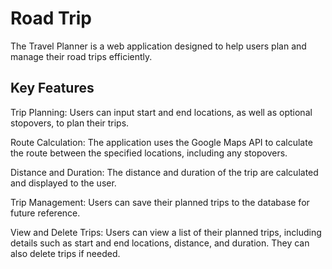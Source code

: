 # Road Trip
The Travel Planner is a web application designed to help users plan and manage their road trips efficiently.

## Key Features
Trip Planning: Users can input start and end locations, as well as optional stopovers, to plan their trips.

Route Calculation: The application uses the Google Maps API to calculate the route between the specified locations, including any stopovers.

Distance and Duration: The distance and duration of the trip are calculated and displayed to the user.

Trip Management: Users can save their planned trips to the database for future reference.

View and Delete Trips: Users can view a list of their planned trips, including details such as start and end locations, distance, and duration. They can also delete trips if needed.

